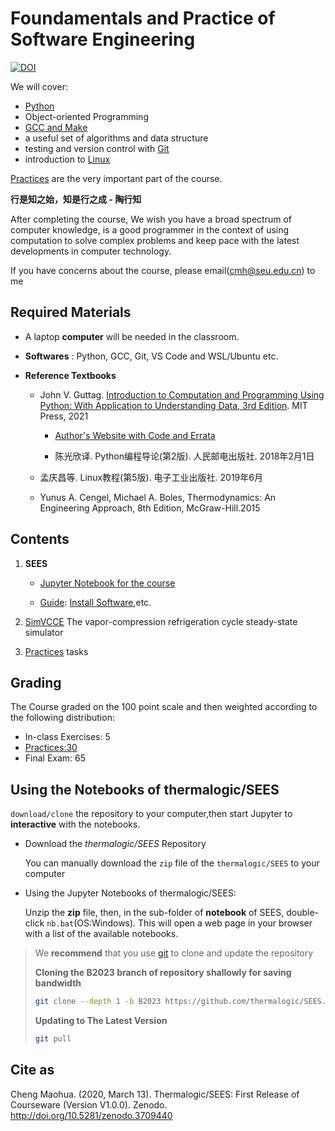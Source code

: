 
# Foundamentals and Practice of Software Engineering

[![DOI](https://zenodo.org/badge/43438544.svg)](https://zenodo.org/badge/latestdoi/43438544)

We will cover:

* [Python](https://www.python.org/)
* Object-oriented Programming
* [GCC and Make](https://gcc.gnu.org/) 
* a useful set of algorithms and data structure
* testing and version control with [Git](https://git-scm.com/) 
* introduction to [Linux](https://www.ubuntu.com/)

[Practices](https://github.com/thermalogic/Practices/) are the very important part of the course. 

**行是知之始，知是行之成 - 陶行知**

After completing the course, We wish you have a broad spectrum of computer knowledge, is a good programmer in the context of using computation to solve complex problems and keep pace with the latest developments in computer technology.

If you have concerns about the course, please email(cmh@seu.edu.cn) to me 

## Required Materials

* A laptop **computer** will be needed in the classroom.

* **Softwares** : Python, GCC, Git, VS Code and WSL/Ubuntu etc.
   
* **Reference Textbooks**

  * John V. Guttag. [Introduction to Computation and Programming Using Python: With Application to Understanding Data, 3rd Edition](https://mitpress.mit.edu/books/introduction-computation-and-programming-using-python-third-edition). MIT Press, 2021
    
    * [Author's Website with Code and Errata](https://github.com/guttag/Intro-to-Computation-and-Programming)

    * 陈光欣译. Python编程导论(第2版). 人民邮电出版社. 2018年2月1日

  * 孟庆昌等. Linux教程(第5版). 电子工业出版社. 2019年6月

  * Yunus A. Cengel, Michael A. Boles, Thermodynamics: An Engineering Approach, 8th Edition, McGraw-Hill.2015
 
## Contents

1. **SEES**
   
   * [Jupyter Notebook for the course](./notebook) 
  
   * [Guide](./guide): [Install Software](./guide/doc/InstallSoftware.md),etc.

2. [SimVCCE](https://github.com/thermalogic/SimVCCE) The vapor-compression refrigeration cycle steady-state simulator

3. [Practices](https://github.com/thermalogic/Practices)  tasks

## Grading

The Course graded on the 100 point scale and then weighted according to the following distribution:

* In-class Exercises: 5
* [Practices:30](https://github.com/thermalogic/Practices/)
* Final Exam: 65

## Using the Notebooks of thermalogic/SEES 

`download/clone` the repository to your computer,then start Jupyter to  **interactive** with the notebooks.

* Download the *thermalogic/SEES* Repository  

  You can manually download the `zip` file of the `thermalogic/SEES` to your computer

* Using the Jupyter Notebooks of thermalogic/SEES:  

   Unzip the **zip** file, then, in the sub-folder of **notebook** of SEES, double-click `nb.bat`(OS:Windows). This will open a web page in your browser with a list of the available notebooks.

>We **recommend** that you use [git](https://git-scm.com/) to clone and update the repository
>
>**Cloning the B2023 branch of repository shallowly for saving bandwidth**
>
>```bash
>git clone --depth 1 -b B2023 https://github.com/thermalogic/SEES.git
>```
>**Updating to The Latest Version**
>
>```bash
>git pull
>```

## Cite as

Cheng Maohua. (2020, March 13). Thermalogic/SEES: First Release of Courseware (Version V1.0.0). Zenodo. http://doi.org/10.5281/zenodo.3709440
